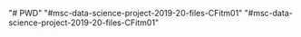 "# PWD" 
"#msc-data-science-project-2019-20-files-CFitm01" 
"#msc-data-science-project-2019-20-files-CFitm01" 
